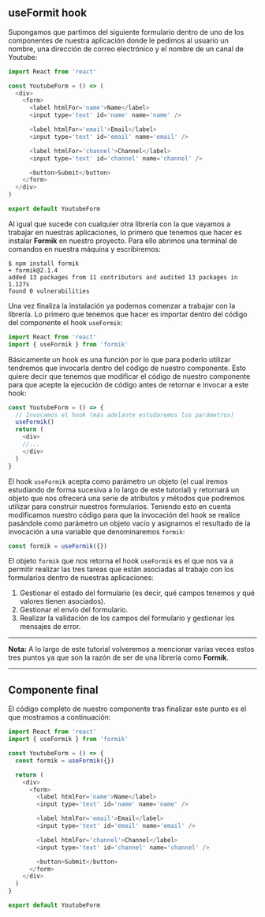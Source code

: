 ## useFormit hook

Supongamos que partimos del siguiente formulario dentro de uno de los componentes de nuestra aplicación donde le pedimos al usuario un nombre, una dirección de correo electrónico y el nombre de un canal de Youtube:

```javascript
import React from 'react'

const YoutubeForm = () => (
  <div>
    <form>
      <label htmlFor='name'>Name</label>
      <input type='text' id='name' name='name' />

      <label htmlFor='email'>Email</label>
      <input type='text' id='email' name='email' />

      <label htmlFor='channel'>Channel</label>
      <input type='text' id='channel' name='channel' />

      <button>Submit</button>
    </form>
  </div>
)

export default YoutubeForm
```

Al igual que sucede con cualquier otra librería con la que vayamos a trabajar en nuestras aplicaciones, lo primero que tenemos que hacer es instalar **Formik** en nuestro proyecto. Para ello abrimos una terminal de comandos en nuestra máquina y escribiremos:

```console
$ npm install formik
+ formik@2.1.4
added 13 packages from 11 contributors and audited 13 packages in 1.127s
found 0 vulnerabilities
```

Una vez finaliza la instalación ya podemos comenzar a trabajar con la librería. Lo primero que tenemos que hacer es importar dentro del código del componente el hook `useFormik`:

```javascript
import React from 'react'
import { useFormik } from 'formik'
```

Básicamente un hook es una función por lo que para poderlo utilizar tendremos que invocarla dentro del código de nuestro componente. Esto quiere decir que tenemos que modificar el código de nuestro componente para que acepte la ejecución de código antes de retornar e invocar a este hook:

```javascript
const YoutubeForm = () => {
  // Invocamos el hook (más adelante estudaremos los parámetros)
  useFormik()
  return (
    <div>
    //...
    </div>
  )
}
```

El hook `useFormik` acepta como parámetro un objeto (el cual iremos estudiando de forma sucesiva a lo largo de este tutorial) y retornará un objeto que nos ofrecerá una serie de atributos y métodos que podremos utilizar para construir nuestros formularios. Teniendo esto en cuenta modificamos nuestro código para que la invocación del hook se realice pasándole como parámetro un objeto vacío y asignamos el resultado de la invocación a una variable que denominaremos `formik`:

```javascript
const formik = useFormik({})
```

El objeto `formik` que nos retorna el hook `useFormik` es el que nos va a permitir realizar las tres tareas que están asociadas al trabajo con los formularios dentro de nuestras aplicaciones:

1. Gestionar el estado del formulario (es decir, qué campos tenemos y qué valores tienen asociados).
2. Gestionar el envío del formulario.
3. Realizar la validación de los campos del formulario y gestionar los mensajes de error.

---
**Nota:**
A lo largo de este tutorial volveremos a mencionar varias veces estos tres puntos ya que son la razón de ser de una librería como **Formik**.

---


## Componente final

El código completo de nuestro componente tras finalizar este punto es el que mostramos a continuación:

```javascript
import React from 'react'
import { useFormik } from 'formik'

const YoutubeForm = () => {
  const formik = useFormik({})

  return (
    <div>
      <form>
        <label htmlFor='name'>Name</label>
        <input type='text' id='name' name='name' />

        <label htmlFor='email'>Email</label>
        <input type='text' id='email' name='email' />

        <label htmlFor='channel'>Channel</label>
        <input type='text' id='channel' name='channel' />

        <button>Submit</button>
      </form>
    </div>
  )
}

export default YoutubeForm
```
